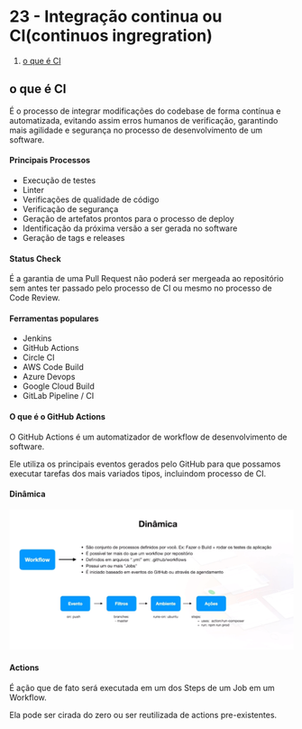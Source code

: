 # 23 - Integração continua ou CI(continuos ingregration)

1. [o que é CI](#o-que-é-ci)

## o que é CI

É o processo de integrar modificações do codebase de forma contínua e automatizada, evitando assim erros humanos de verificação, garantindo mais agilidade e segurança no processo de desenvolvimento de um software.

#### Principais Processos

- Execução de testes
- Linter
- Verificações de qualidade de código
- Verificação de segurança
- Geração de artefatos prontos para o processo de deploy
- Identificação da próxima versão a ser gerada no software
- Geração de tags e releases

#### Status Check

É a garantia de uma Pull Request não poderá ser mergeada ao repositório sem antes ter passado pelo processo de CI ou mesmo no processo de Code Review.

#### Ferramentas populares

- Jenkins
- GitHub Actions
- Circle CI
- AWS Code Build
- Azure Devops
- Google Cloud Build
- GitLab Pipeline / CI

#### O que é o GitHub Actions

O GitHub Actions é um automatizador de workflow de desenvolvimento de software.

Ele utiliza os principais eventos gerados pelo GitHub para que possamos executar tarefas dos mais variados tipos, incluindom processo de CI.

#### Dinâmica

<img src="./public/images/dinamica.png" width="1000">

#### Actions

É ação que de fato será executada em um dos Steps de um Job em um Workflow.

Ela pode ser cirada do zero ou ser reutilizada de actions pre-existentes.